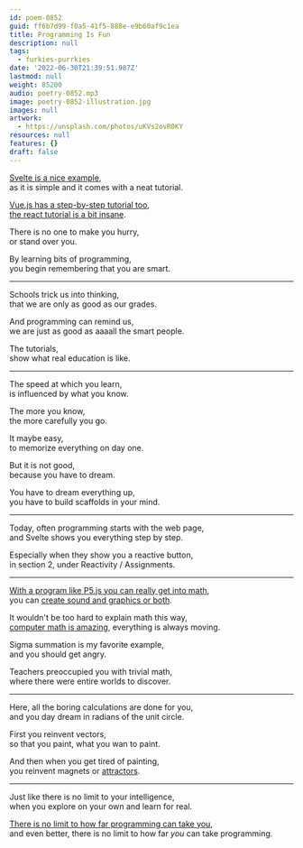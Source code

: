 ```yaml
---
id: poem-0852
guid: ff6b7d99-f0a5-41f5-888e-e9b60af9c1ea
title: Programming Is Fun
description: null
tags:
  - furkies-purrkies
date: '2022-06-30T21:39:51.987Z'
lastmod: null
weight: 85200
audio: poetry-0852.mp3
image: poetry-0852-illustration.jpg
images: null
artwork:
  - https://unsplash.com/photos/uKVs2ovR0KY
resources: null
features: {}
draft: false
---
```


[Svelte is a nice example](https://svelte.dev/tutorial/basics),\
as it is simple and it comes with a neat tutorial.

[Vue.js has a step-by-step tutorial too](https://vuejs.org),\
[the react tutorial is a bit insane](https://reactjs.org/tutorial/tutorial.html).

There is no one to make you hurry,\
or stand over you.

By learning bits of programming,\
you begin remembering that you are smart.

---

Schools trick us into thinking,\
that we are only as good as our grades.

And programming can remind us,\
we are just as good as aaaall the smart people.

The tutorials,\
show what real education is like.

---

The speed at which you learn,\
is influenced by what you know.

The more you know,\
the more carefully you go.

It maybe easy,\
to memorize everything on day one.

But it is not good,\
because you have to dream.

You have to dream everything up,\
you have to build scaffolds in your mind.

---

Today, often programming starts with the web page,\
and Svelte shows you everything step by step.

Especially when they show you a reactive button,\
in section 2, under Reactivity / Assignments.

---

[With a program like P5.js you can really get into math](https://www.youtube.com/watch?v=8j0UDiN7my4\&list=PLglp04UYZK_PrN6xWo_nJ-8kzyXDyFUwi),\
you can [create sound and graphics or both](https://www.youtube.com/watch?v=GiAj9WW1OfQ).

It wouldn't be too hard to explain math this way,\
[computer math is amazing](https://github.com/Jam3/math-as-code), everything is always moving.

Sigma summation is my favorite example,\
and you should get angry.

Teachers preoccupied you with trivial math,\
where there were entire worlds to discover.

---

Here, all the boring calculations are done for you,\
and you day dream in radians of the unit circle.

First you reinvent vectors,\
so that you paint, what you wan to paint.

And then when you get tired of painting,\
you reinvent magnets or [attractors](https://www.youtube.com/watch?v=aAJkLh76QnM).

---

Just like there is no limit to your intelligence,\
when you explore on your own and learn for real.

[There is no limit to how far programming can take you](https://www.youtube.com/watch?v=svLzmFuSBhk),\
and even better, there is no limit to how far *you* can take programming.
